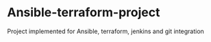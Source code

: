 # Ansible-terraform-project
Project implemented for Ansible, terraform, jenkins and git integration
